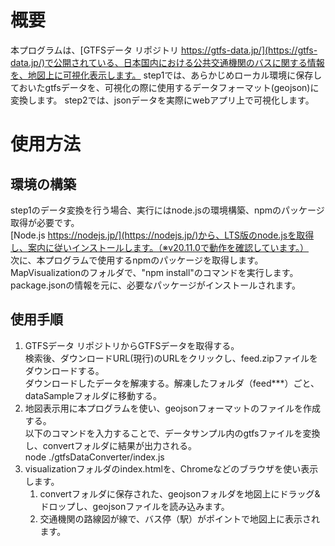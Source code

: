 # 概要
本プログラムは、[GTFSデータ リポジトリ https://gtfs-data.jp/](https://gtfs-data.jp/)で公開されている、日本国内における公共交通機関のバスに関する情報を、地図上に可視化表示します。
step1では、あらかじめローカル環境に保存しておいたgtfsデータを、可視化の際に使用するデータフォーマット(geojson)に変換します。
step2では、jsonデータを実際にwebアプリ上で可視化します。

# 使用方法
## 環境の構築
step1のデータ変換を行う場合、実行にはnode.jsの環境構築、npmのパッケージ取得が必要です。  
[Node.js https://nodejs.jp/](https://nodejs.jp/)から、LTS版のnode.jsを取得し、案内に従いインストールします。（※v20.11.0で動作を確認しています。）  
次に、本プログラムで使用するnpmのパッケージを取得します。  
MapVisualizationのフォルダで、"npm install"のコマンドを実行します。  
package.jsonの情報を元に、必要なパッケージがインストールされます。  
  
## 使用手順
1. GTFSデータ リポジトリからGTFSデータを取得する。  
  検索後、ダウンロードURL(現行)のURLをクリックし、feed.zipファイルをダウンロードする。  
  ダウンロードしたデータを解凍する。解凍したフォルダ（feed***）ごと、dataSampleフォルダに移動する。  
2. 地図表示用に本プログラムを使い、geojsonフォーマットのファイルを作成する。  
  以下のコマンドを入力することで、データサンプル内のgtfsファイルを変換し、convertフォルダに結果が出力される。  
  node ./gtfsDataConverter/index.js  
3. visualizationフォルダのindex.htmlを、Chromeなどのブラウザを使い表示します。  
    1. convertフォルダに保存された、geojsonフォルダを地図上にドラッグ&ドロップし、geojsonファイルを読み込みます。
    2. 交通機関の路線図が線で、バス停（駅）がポイントで地図上に表示されます。
